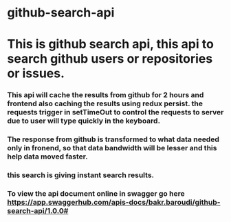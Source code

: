 # github-search-api

# This is github search api, this api to search github users or repositories or issues.

### This api will cache the results from github for 2 hours and frontend also caching the results using redux persist. the requests trigger in setTimeOut to control the requests to server due to user will type quickly in the keyboard.

### The response from github is transformed to what data needed only in fronend, so that data bandwidth will be lesser and this help data moved faster.

### this search is giving instant search results. 

### To view the api document online in swagger go here https://app.swaggerhub.com/apis-docs/bakr.baroudi/github-search-api/1.0.0#

